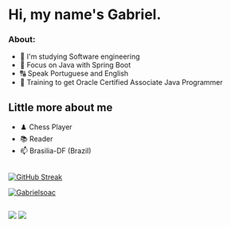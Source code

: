 # Hi, my name's Gabriel. #

### About: ###

- 📔  I'm studying Software engineering
- 📌  Focus on Java with Spring Boot
- 🔠  Speak Portuguese and English
- 🤔  Training to get Oracle Certified Associate Java Programmer


## Little more about me ##

- ♟️ Chess Player
- 📚 Reader
- 📫  Brasilia-DF (Brazil)


##
 <div>
  <a href= "https://github.com/Gabrielsoac">
  <a href="https://git.io/streak-stats"><img src="https://streak-stats.demolab.com?user=Gabrielsoac&theme=material-palenight&date_format=M%20j%5B%2C%20Y%5D&mode=weekly" alt="GitHub Streak" /></a>

  [![Gabrielsoac](https://github-readme-stats.vercel.app/api/top-langs/?username=Gabrielsoac&hide=html&layout=compact&theme=default)](https://github.com/anuraghazra/github-readme-stats)

##
</div>
  <a href="gabrielsoacc@gmail.com"><img src="https://img.shields.io/badge/Gmail-D14836?style=for-the-badge&logo=gmail&logoColor=white" target="_blank"></a>
  <a href="https://www.linkedin.com/in/gabrielsoacc/"><img src="https://img.shields.io/badge/LinkedIn-0077B5?style=for-the-badge&logo=linkedin&logoColor=white" target="_blank"></>
